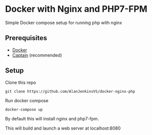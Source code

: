 # Docker with Nginx and PHP7-FPM

Simple Docker compose setup for running php with nginx

## Prerequisites
* [Docker](https://www.docker.com/)
* [Captain](https://getcaptain.co/) (recommended)

## Setup
Clone this repo

`git clone https://github.com/AlanJenkinsVS/docker-nginx-php`

Run docker compose

`docker-compose up`

By default this will install nginx and php7-fpm.

This will build and launch a web server at localhost:8080
